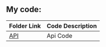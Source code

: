 ## My code:

| Folder Link |      Code Description  |
| ----------- | ---------------------- |
| [API](ApiCode/) | Api Code               |
